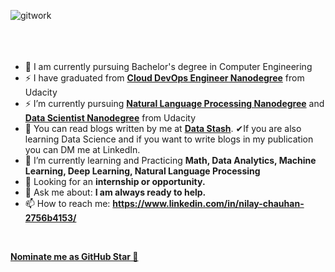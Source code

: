 ![gitwork](https://user-images.githubusercontent.com/44708711/100897704-fbb48900-34e5-11eb-878a-00f20251c746.jpg)
<br />
<br />
<br />
<br />
- 🔭 I am currently pursuing Bachelor's degree in Computer Engineering
- ⚡ I have graduated from **[Cloud DevOps Engineer Nanodegree](https://confirm.udacity.com/HG9MGK5L)** from Udacity
- ⚡ I’m currently pursuing **[Natural Language Processing Nanodegree](https://www.udacity.com/course/natural-language-processing-nanodegree--nd892)** and **[Data Scientist Nanodegree](https://www.udacity.com/course/data-scientist-nanodegree--nd025)** from Udacity
- 👑 You can read blogs written by me at **[Data Stash](https://medium.com/data-stash)**. ✔If you are also learning Data Science and if you want to write blogs in my publication you can DM me at LinkedIn.
- 🌱 I’m currently learning and Practicing  **Math, Data Analytics, Machine Learning, Deep Learning, Natural Language Processing**
- 👯 Looking for an **internship or opportunity.**
- 💬 Ask me about: **I am always ready to help.**
- 📫 How to reach me: **https://www.linkedin.com/in/nilay-chauhan-2756b4153/**

<br />

**[Nominate me as GitHub Star 🌟](https://stars.github.com/nominate/)**
